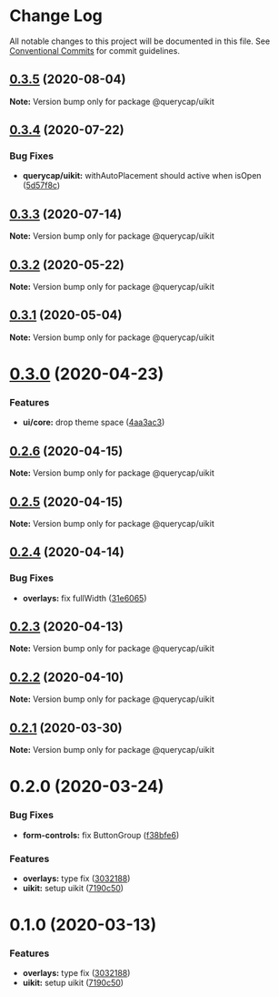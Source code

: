 # Change Log

All notable changes to this project will be documented in this file.
See [Conventional Commits](https://conventionalcommits.org) for commit guidelines.

## [0.3.5](https://github.com/querycap/webappkit/compare/@querycap/uikit@0.3.4...@querycap/uikit@0.3.5) (2020-08-04)

**Note:** Version bump only for package @querycap/uikit





## [0.3.4](https://github.com/querycap/webappkit/compare/@querycap/uikit@0.3.3...@querycap/uikit@0.3.4) (2020-07-22)


### Bug Fixes

* **querycap/uikit:** withAutoPlacement should active when isOpen ([5d57f8c](https://github.com/querycap/webappkit/commit/5d57f8cef8e6f009a1e65d3d9bb94fc0f80378e9))





## [0.3.3](https://github.com/querycap/webappkit/compare/@querycap/uikit@0.3.2...@querycap/uikit@0.3.3) (2020-07-14)

**Note:** Version bump only for package @querycap/uikit





## [0.3.2](https://github.com/querycap/webappkit/compare/@querycap/uikit@0.3.1...@querycap/uikit@0.3.2) (2020-05-22)

**Note:** Version bump only for package @querycap/uikit





## [0.3.1](https://github.com/querycap/webappkit/compare/@querycap/uikit@0.3.0...@querycap/uikit@0.3.1) (2020-05-04)

**Note:** Version bump only for package @querycap/uikit





# [0.3.0](https://github.com/querycap/webappkit/compare/@querycap/uikit@0.2.6...@querycap/uikit@0.3.0) (2020-04-23)


### Features

* **ui/core:** drop theme space ([4aa3ac3](https://github.com/querycap/webappkit/commit/4aa3ac38d3dadcb124b83ac0d8e101213f14058a))





## [0.2.6](https://github.com/querycap/webappkit/compare/@querycap/uikit@0.2.5...@querycap/uikit@0.2.6) (2020-04-15)

**Note:** Version bump only for package @querycap/uikit





## [0.2.5](https://github.com/querycap/webappkit/compare/@querycap/uikit@0.2.4...@querycap/uikit@0.2.5) (2020-04-15)

**Note:** Version bump only for package @querycap/uikit





## [0.2.4](https://github.com/querycap/webappkit/compare/@querycap/uikit@0.2.3...@querycap/uikit@0.2.4) (2020-04-14)


### Bug Fixes

* **overlays:** fix fullWidth ([31e6065](https://github.com/querycap/webappkit/commit/31e60659f464e0406af20cdfcef72c3447322e83))





## [0.2.3](https://github.com/querycap/webappkit/compare/@querycap/uikit@0.2.2...@querycap/uikit@0.2.3) (2020-04-13)

**Note:** Version bump only for package @querycap/uikit





## [0.2.2](https://github.com/querycap/webappkit/compare/@querycap/uikit@0.2.1...@querycap/uikit@0.2.2) (2020-04-10)

**Note:** Version bump only for package @querycap/uikit





## [0.2.1](https://github.com/querycap/webappkit/compare/@querycap/uikit@0.2.0...@querycap/uikit@0.2.1) (2020-03-30)

**Note:** Version bump only for package @querycap/uikit





# 0.2.0 (2020-03-24)


### Bug Fixes

* **form-controls:** fix ButtonGroup ([f38bfe6](https://github.com/querycap/webappkit/commit/f38bfe64c102c3f332c5de084bfe7105e49f256e))


### Features

* **overlays:** type fix ([3032188](https://github.com/querycap/webappkit/commit/30321882c9b386de12dbacfbddf4ec58e8204b36))
* **uikit:** setup uikit ([7190c50](https://github.com/querycap/webappkit/commit/7190c50a0e5566ea3ef85cba0b1218b4e3d47ba8))





# 0.1.0 (2020-03-13)


### Features

* **overlays:** type fix ([3032188](https://github.com/querycap/webappkit/commit/30321882c9b386de12dbacfbddf4ec58e8204b36))
* **uikit:** setup uikit ([7190c50](https://github.com/querycap/webappkit/commit/7190c50a0e5566ea3ef85cba0b1218b4e3d47ba8))
